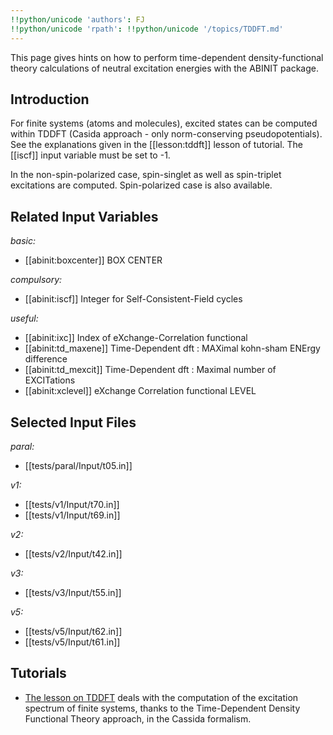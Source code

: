 ```yaml
---
!!python/unicode 'authors': FJ
!!python/unicode 'rpath': !!python/unicode '/topics/TDDFT.md'
---
```

<!--
This file is automatically generated by mksite.py. All changes will be lost.
Change the input yaml files or the python code
-->

This page gives hints on how to perform time-dependent density-functional theory calculations of neutral
excitation energies with the ABINIT package.

## Introduction

For finite systems (atoms and molecules), excited states can be computed
within TDDFT (Casida approach - only norm-conserving pseudopotentials). See
the explanations given in the [[lesson:tddft]] lesson of tutorial. The
[[iscf]] input variable must be set to -1.

In the non-spin-polarized case, spin-singlet as well as spin-triplet
excitations are computed. Spin-polarized case is also available.



## Related Input Variables

*basic:*

- [[abinit:boxcenter]]  BOX CENTER
 
*compulsory:*

- [[abinit:iscf]]  Integer for Self-Consistent-Field cycles
 
*useful:*

- [[abinit:ixc]]  Index of eXchange-Correlation functional
- [[abinit:td_maxene]]  Time-Dependent dft : MAXimal kohn-sham ENErgy difference
- [[abinit:td_mexcit]]  Time-Dependent dft : Maximal number of EXCITations
- [[abinit:xclevel]]  eXchange Correlation functional LEVEL
 

## Selected Input Files

*paral:*

- [[tests/paral/Input/t05.in]]
 
*v1:*

- [[tests/v1/Input/t70.in]]
- [[tests/v1/Input/t69.in]]
 
*v2:*

- [[tests/v2/Input/t42.in]]
 
*v3:*

- [[tests/v3/Input/t55.in]]
 
*v5:*

- [[tests/v5/Input/t62.in]]
- [[tests/v5/Input/t61.in]]
 

## Tutorials

* [The lesson on TDDFT](../../tutorial/generated_files/lesson_tddft.html) deals with the computation of the excitation spectrum of finite systems, thanks to the Time-Dependent Density Functional Theory approach, in the Cassida formalism.

